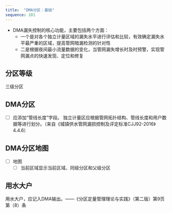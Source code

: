 ```yaml
---
title:  "DMA分区：基础"
sequence: 101
---
```


- DMA漏失控制的核心功能，主要包括两个方面：
    - 一个是对各个独立计量区域的漏失水平进行评估和比较，有效确定漏失水平最严重的区域，提高管网暗漏检测的针对性
    - 二是根据夜间最小流量数据的变化，当管网漏失增长时及时预警，实现管网漏点的快速发现、定位和修复

## 分区等级

三级分区

## DMA分区

- [ ] 应添加“管线长度”字段。 独立计量区应根据管网拓扑结构、管线长度和用户数据等进行划分。（来自《城镇供水管网漏损控制及评定标准CJJ92-2016》4.4.6）

## DMA分区地图

- [ ] 地图
  - [ ] 当前区域显示当前区域、同级分区和父级分区

## 用水大户

用水大户，应记入DMA输出。——《分区定量管理理论与实践》（第二版）第9页第（8）条


